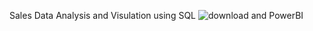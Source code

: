 Sales Data Analysis and Visulation using SQL ![download](https://github.com/avinashnayakasasf/Sales-Visual-Report-/assets/90650069/2ff9423d-935e-4104-9fa0-5b00744566f1)
  and PowerBI 
